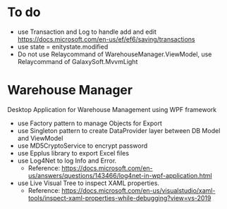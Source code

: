 # To do
 - use Transaction and Log to handle add and edit https://docs.microsoft.com/en-us/ef/ef6/saving/transactions
 - use state = enitystate.modified
 - Do not use Relaycommand of WarehouseManager.ViewModel, use Relaycommand of GalaxySoft.MvvmLight
# Warehouse Manager
Desktop Application for Warehouse Management using WPF framework
 - use Factory pattern to manage Objects for Export
 - use Singleton pattern to create DataProvider layer between DB Model and ViewModel
 - use MD5CryptoService to encrypt password
 - use Epplus library to export Excel files
 - use Log4Net to log Info and Error. 
   - Reference: https://docs.microsoft.com/en-us/answers/questions/143466/log4net-in-wpf-application.html
 - use Live Visual Tree to inspect XAML properties. 
   - Reference: https://docs.microsoft.com/en-us/visualstudio/xaml-tools/inspect-xaml-properties-while-debugging?view=vs-2019
